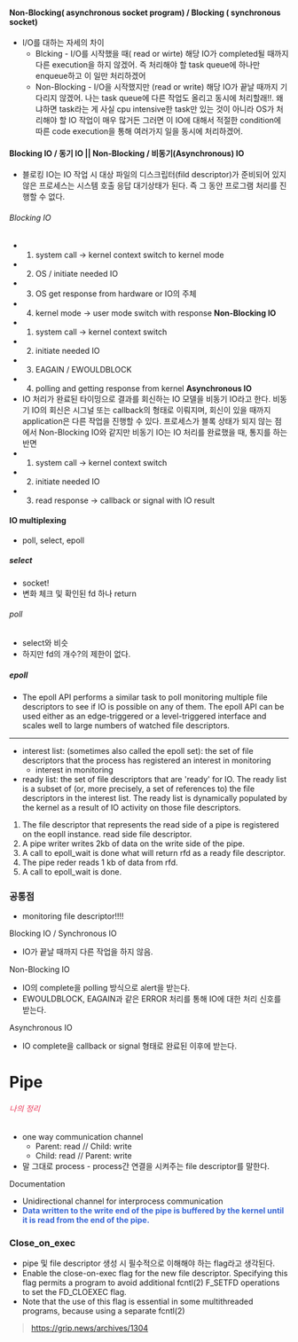 #### Non-Blocking( asynchronous socket program) / Blocking ( synchronous socket)

- I/O를 대하는 자세의 차이
	- Blcking - I/O를 시작했을 때( read or wirte) 해당 IO가 completed될 때까지 다른 execution을 하지 않겠어. 즉 처리해야 할 task queue에 하나만 enqueue하고 이 일만 처리하겠어
	- Non-Blocking - I/O을 시작했지만 (read or write) 해당 IO가 끝날 때까지 기다리지 않겠어. 나는 task queue에 다른 작업도 올리고 동시에 처리할래!!. 왜냐하면 task라는 게 사실 cpu intensive한 task만 있는 것이 아니라 OS가 처리해야 할 IO 작업이 매우 많거든 그러면 이 IO에 대해서 적절한 condition에 따른 code execution을 통해 여러가지 일을 동시에 처리하겠어.


#### Blocking IO / 동기 IO || Non-Blocking / 비동기(Asynchronous) IO
- 블로킹 IO는 IO 작업 시 대상 파일의 디스크립터(fild descriptor)가 준비되어 있지 않은 프로세스는 시스템 호출 응답 대기상태가 된다. 즉 그 동안 프로그램 처리를 진행할 수 없다.
###### Blocking IO
- 1. system call -> kernel context switch to kernel mode
- 2. OS / initiate needed IO
- 3. OS get response from hardware or IO의 주체
- 4. kernel mode -> user mode switch with response
**Non-Blocking IO**
- 1. system call -> kernel context switch
- 2. initiate needed IO
- 3. EAGAIN / EWOULDBLOCK
- 4. polling and getting response from kernel
**Asynchronous IO**
- IO 처리가 완료된 타이밍으로 결과를 회신하는 IO 모델을 비동기 IO라고 한다. 비동기 IO의 회신은 시그널 또는 callback의 형태로 이뤄지며, 회신이 있을 때까지 application은 다른 작업을 진행할 수 있다. 프로세스가 블록 상태가 되지 않는 점에서 Non-Blocking IO와 같지만 비동기 IO는 IO 처리를 완료했을 때, 통지를 하는 반면 
- 1. system call -> kernel context switch 
- 2. initiate needed IO
- 3. read response -> callback or signal with IO result

#### IO multiplexing 
- poll, select, epoll
##### select
- socket!
- 변화 체크 및 확인된 fd 하나 return
###### poll
- select와 비슷
- 하지만 fd의 개수?의 제한이 없다.

##### epoll
- The epoll API performs a similar task to poll monitoring multiple file descriptors to see if IO is possible on any of them. The epoll API can be used either as an edge-triggered or a level-triggered interface and scales well to large numbers of watched file descriptors.

---
- interest list:  (sometimes also called the epoll set): the set of file descriptors that the process has registered an interest in monitoring
	- interest in monitoring
- ready list: the set of file descriptors that are 'ready' for IO. The ready list is a subset of (or, more precisely, a set of references to) the file descriptors in the interest list. The ready list is dynamically populated by the kernel as a result of IO activity on those file descriptors.

1. The file descriptor that represents the read side of a pipe is registered on the eopll instance. read side file descriptor.
2. A pipe writer writes 2kb of data on the write side of the pipe.
3. A call to epoll_wait is done what will return rfd as a ready file descriptor.
4. The pipe reder reads 1 kb of data from rfd.
5. A call to epoll_wait is done.

### 공통점
- monitoring file descriptor!!!!



Blocking IO / Synchronous IO
- IO가 끝날 때까지 다른 작업을 하지 않음. 

Non-Blocking IO 
- IO의 complete을 polling 방식으로 alert을 받는다.
- EWOULDBLOCK, EAGAIN과 같은 ERROR 처리를 통해 IO에 대한 처리 신호를 받는다.

Asynchronous IO
- IO complete을 callback or signal 형태로 완료된 이후에 받는다.


# Pipe
###### <span style='color:#eb3b5a'>나의 정리</span>
- one way communication channel
	- Parent: read // Child: write
	- Child: read // Parent: write
- 말 그대로 process - process간 연결을 시켜주는 file descriptor를 말한다.

Documentation
- Unidirectional channel for interprocess communication
- **<span style='color:#3867d6'>Data written to the write end of the pipe is buffered by the kernel until it is read from the end of the pipe.</span>**

### Close_on_exec
- pipe 및 file descriptor 생성 시 필수적으로 이해해야 하는 flag라고 생각된다.
- Enable the close-on-exec flag for the new file descriptor. Specifying this flag permits a program to avoid additional fcntl(2) F_SETFD operations to set the FD_CLOEXEC flag.
- Note that the use of this flag is essential in some multithreaded programs, because using a separate fcntl(2)



> https://grip.news/archives/1304